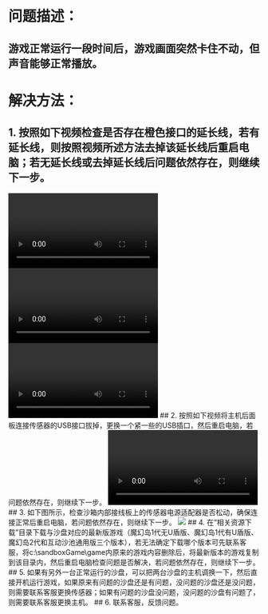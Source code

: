 # 问题描述：
## 游戏正常运行一段时间后，游戏画面突然卡住不动，但声音能够正常播放。
# 解决方法：
## 1. 按照如下视频检查是否存在橙色接口的延长线，若有延长线，则按照视频所述方法去掉该延长线后重启电脑；若无延长线或去掉延长线后问题依然存在，则继续下一步。
<video controls>
    <source src="videos/MagicIsland-Kinect-1-1.mp4" type="video/mp4">
</video>
<video controls>
    <source src="videos/MagicIsland-Kinect-1-2.mp4" type="video/mp4">
</video>
<video controls>
    <source src="videos/MagicIsland-Kinect-1-3.mp4" type="video/mp4">
</video>
## 2. 按照如下视频将主机后面板连接传感器的USB接口拔掉，更换一个紧一些的USB插口，然后重启电脑，若问题依然存在，则继续下一步。
<video controls>
    <source src="videos/MagicIsland-Kinect-1-4.mp4" type="video/mp4">
</video>
## 3. 如下图所示，检查沙箱内部接线板上的传感器电源适配器是否松动，确保连接正常后重启电脑，若问题依然存在，则继续下一步。
<image src="images/MagicIsland-Kinect-1-1.jpg">
</image>
## 4. 在“相关资源下载”目录下载与沙盘对应的最新版游戏（魔幻岛1代无U盾版、魔幻岛1代有U盾版、魔幻岛2代和互动沙池通用版三个版本），若无法确定下载哪个版本可先联系客服，将c:\sandboxGame\game内原来的游戏内容删除后，将最新版本的游戏复制到该目录内，然后重启电脑检查问题是否解决，若问题依然存在，则继续下一步。
## 5. 如果有另外一台正常运行的沙盘，可以把两台沙盘的主机调换一下，然后直接开机运行游戏，如果原来有问题的沙盘还是有问题，没问题的沙盘还是没问题，则需要联系客服更换传感器；如果有问题的沙盘没问题，没问题的沙盘有问题了，则需要联系客服更换主机。
## 6. 联系客服，反馈问题。